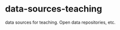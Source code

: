 data-sources-teaching
=====================

data sources for teaching. Open data repositories, etc.
